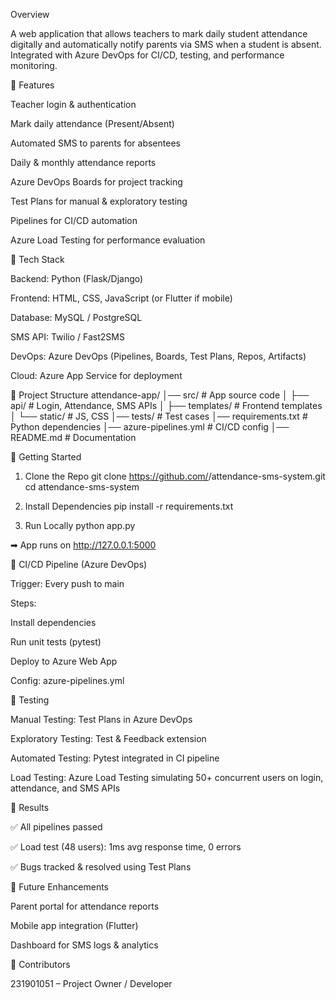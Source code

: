 Overview

A web application that allows teachers to mark daily student attendance digitally and automatically notify parents via SMS when a student is absent. Integrated with Azure DevOps for CI/CD, testing, and performance monitoring.

🔹 Features

Teacher login & authentication

Mark daily attendance (Present/Absent)

Automated SMS to parents for absentees

Daily & monthly attendance reports

Azure DevOps Boards for project tracking

Test Plans for manual & exploratory testing

Pipelines for CI/CD automation

Azure Load Testing for performance evaluation

🔹 Tech Stack

Backend: Python (Flask/Django)

Frontend: HTML, CSS, JavaScript (or Flutter if mobile)

Database: MySQL / PostgreSQL

SMS API: Twilio / Fast2SMS

DevOps: Azure DevOps (Pipelines, Boards, Test Plans, Repos, Artifacts)

Cloud: Azure App Service for deployment

🔹 Project Structure
attendance-app/
│── src/                  # App source code
│   ├── api/              # Login, Attendance, SMS APIs
│   ├── templates/        # Frontend templates
│   └── static/           # JS, CSS
│── tests/                # Test cases
│── requirements.txt      # Python dependencies
│── azure-pipelines.yml   # CI/CD config
│── README.md             # Documentation

🔹 Getting Started
1. Clone the Repo
git clone https://github.com/<your-username>/attendance-sms-system.git
cd attendance-sms-system

2. Install Dependencies
pip install -r requirements.txt

3. Run Locally
python app.py


➡ App runs on http://127.0.0.1:5000

🔹 CI/CD Pipeline (Azure DevOps)

Trigger: Every push to main

Steps:

Install dependencies

Run unit tests (pytest)

Deploy to Azure Web App

Config: azure-pipelines.yml

🔹 Testing

Manual Testing: Test Plans in Azure DevOps

Exploratory Testing: Test & Feedback extension

Automated Testing: Pytest integrated in CI pipeline

Load Testing: Azure Load Testing simulating 50+ concurrent users on login, attendance, and SMS APIs

🔹 Results

✅ All pipelines passed

✅ Load test (48 users): 1ms avg response time, 0 errors

✅ Bugs tracked & resolved using Test Plans

🔹 Future Enhancements

Parent portal for attendance reports

Mobile app integration (Flutter)

Dashboard for SMS logs & analytics

🔹 Contributors

231901051 – Project Owner / Developer
